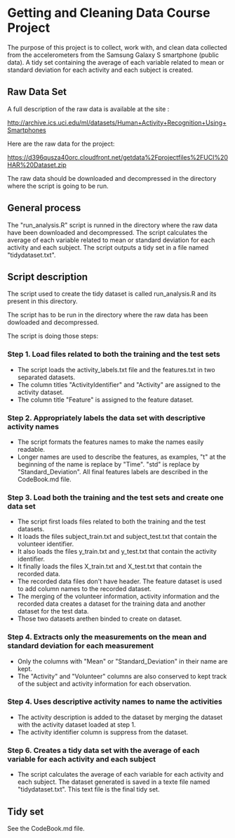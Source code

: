 Getting and Cleaning Data Course Project
========================================================

The purpose of this project is to collect, work with, and clean data collected from the accelerometers from the Samsung Galaxy S smartphone (public data). A tidy set containing the average of each variable related to mean or standard deviation for each activity and each subject is created.

Raw Data Set
--------------------------------------------------------

A full description of the raw data is available at the site : 

http://archive.ics.uci.edu/ml/datasets/Human+Activity+Recognition+Using+Smartphones 

Here are the raw data for the project: 

https://d396qusza40orc.cloudfront.net/getdata%2Fprojectfiles%2FUCI%20HAR%20Dataset.zip 

The raw data should be downloaded and decompressed in the directory where 
the script is going to be run.

General process
--------------------------------------------------------

The "run_analysis.R" script is runned in the directory where the raw data have been
downloaded and decompressed. The script calculates the average of each variable related to mean or standard deviation for each activity and each subject. The script outputs a tidy set in a file named "tidydataset.txt".

Script description
--------------------------------------------------------

The script used to create the tidy dataset is called run_analysis.R and its present 
in this directory.

The script has to be run in the directory where the raw data has been dowloaded and decompressed.

The script is doing those steps:


### Step 1. Load files related to both the training and the test sets

* The script loads the activity_labels.txt file and the features.txt in two separated datasets. 
* The column titles "ActivityIdentifier" and "Activity" are assigned to the activity dataset.
* The column title "Feature" is assigned to the feature dataset.


### Step 2. Appropriately labels the data set with descriptive activity names

* The script formats the features names to make the names easily readable.
* Longer names are used to describe the features, as examples, "t" at the beginning of the name is replace by "Time". "std" is replace by "Standard_Deviation". All final features labels are described in the CodeBook.md file.

### Step 3. Load both the training and the test sets and create one data set

* The script first loads files related to both the training and the test datasets.  
* It loads the files subject_train.txt and subject_test.txt that contain the volunteer identifier.  
* It also loads the files y_train.txt and y_test.txt that contain the activity identifier.  
* It finally loads the files X_train.txt and X_test.txt that contain the recorded data.  
* The recorded data files don't have header. The feature dataset is used to add column names
to the recorded dataset.  
* The merging of the volunteer information, activity information and the recorded data creates
a dataset for the training data and another dataset for the test data.   
* Those two datasets arethen binded to create on dataset.  

### Step 4. Extracts only the measurements on the mean and standard deviation for each measurement

* Only the columns with "Mean" or "Standard_Deviation" in their name are kept.
* The "Activity" and "Volunteer" columns are also conserved to kept track of the subject and activity information for each observation.

### Step 4. Uses descriptive activity names to name the activities

* The activity description is added to the dataset by merging the dataset with the activity dataset loaded at step 1.
* The activity identifier column is suppress from the dataset.

### Step 6. Creates a tidy data set with the average of each variable for each activity and each subject

* The script calculates the average of each variable for each activity and each subject. The dataset 
generated is saved in a texte file named "tidydataset.txt". This text file is the final tidy set.


Tidy set
--------------------------------------------------------

See the CodeBook.md file.
